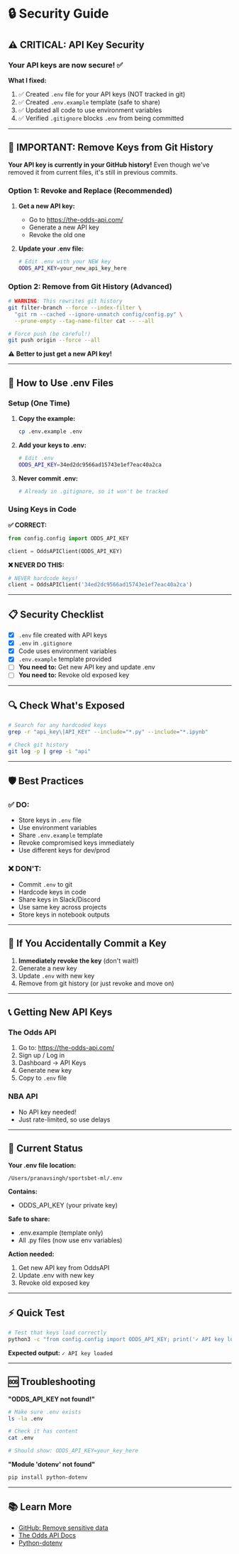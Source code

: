 # 🔒 Security Guide

## ⚠️ CRITICAL: API Key Security

### Your API keys are now secure! ✅

**What I fixed:**
1. ✅ Created `.env` file for your API keys (NOT tracked in git)
2. ✅ Created `.env.example` template (safe to share)
3. ✅ Updated all code to use environment variables
4. ✅ Verified `.gitignore` blocks `.env` from being committed

---

## 🚨 IMPORTANT: Remove Keys from Git History

**Your API key is currently in your GitHub history!** Even though we've removed it from current files, it's still in previous commits.

### Option 1: Revoke and Replace (Recommended)

1. **Get a new API key:**
   - Go to https://the-odds-api.com/
   - Generate a new API key
   - Revoke the old one

2. **Update your .env file:**
   ```bash
   # Edit .env with your NEW key
   ODDS_API_KEY=your_new_api_key_here
   ```

### Option 2: Remove from Git History (Advanced)

```bash
# WARNING: This rewrites git history
git filter-branch --force --index-filter \
  "git rm --cached --ignore-unmatch config/config.py" \
  --prune-empty --tag-name-filter cat -- --all

# Force push (be careful!)
git push origin --force --all
```

⚠️ **Better to just get a new API key!**

---

## 🔐 How to Use .env Files

### Setup (One Time)

1. **Copy the example:**
   ```bash
   cp .env.example .env
   ```

2. **Add your keys to .env:**
   ```bash
   # Edit .env
   ODDS_API_KEY=34ed2dc9566ad15743e1ef7eac40a2ca
   ```

3. **Never commit .env:**
   ```bash
   # Already in .gitignore, so it won't be tracked
   ```

### Using Keys in Code

**✅ CORRECT:**
```python
from config.config import ODDS_API_KEY

client = OddsAPIClient(ODDS_API_KEY)
```

**❌ NEVER DO THIS:**
```python
# NEVER hardcode keys!
client = OddsAPIClient('34ed2dc9566ad15743e1ef7eac40a2ca')
```

---

## 📋 Security Checklist

- [x] `.env` file created with API keys
- [x] `.env` in `.gitignore`
- [x] Code uses environment variables
- [x] `.env.example` template provided
- [ ] **You need to:** Get new API key and update .env
- [ ] **You need to:** Revoke old exposed key

---

## 🔍 Check What's Exposed

```bash
# Search for any hardcoded keys
grep -r "api_key\|API_KEY" --include="*.py" --include="*.ipynb"

# Check git history
git log -p | grep -i "api"
```

---

## 🛡️ Best Practices

### ✅ DO:
- Store keys in `.env` file
- Use environment variables
- Share `.env.example` template
- Revoke compromised keys immediately
- Use different keys for dev/prod

### ❌ DON'T:
- Commit `.env` to git
- Hardcode keys in code
- Share keys in Slack/Discord
- Use same key across projects
- Store keys in notebook outputs

---

## 🔄 If You Accidentally Commit a Key

1. **Immediately revoke the key** (don't wait!)
2. Generate a new key
3. Update `.env` with new key
4. Remove from git history (or just revoke and move on)

---

## 📞 Getting New API Keys

### The Odds API
1. Go to: https://the-odds-api.com/
2. Sign up / Log in
3. Dashboard → API Keys
4. Generate new key
5. Copy to `.env` file

### NBA API
- No API key needed!
- Just rate-limited, so use delays

---

## 🎯 Current Status

**Your .env file location:**
```
/Users/pranavsingh/sportsbet-ml/.env
```

**Contains:**
- ODDS_API_KEY (your private key)

**Safe to share:**
- .env.example (template only)
- All .py files (now use env variables)

**Action needed:**
1. Get new API key from OddsAPI
2. Update .env with new key
3. Revoke old exposed key

---

## ⚡ Quick Test

```bash
# Test that keys load correctly
python3 -c "from config.config import ODDS_API_KEY; print('✓ API key loaded' if ODDS_API_KEY else '✗ No key')"
```

**Expected output:** `✓ API key loaded`

---

## 🆘 Troubleshooting

**"ODDS_API_KEY not found!"**
```bash
# Make sure .env exists
ls -la .env

# Check it has content
cat .env

# Should show: ODDS_API_KEY=your_key_here
```

**"Module 'dotenv' not found"**
```bash
pip install python-dotenv
```

---

## 📚 Learn More

- [GitHub: Remove sensitive data](https://docs.github.com/en/authentication/keeping-your-account-and-data-secure/removing-sensitive-data-from-a-repository)
- [The Odds API Docs](https://the-odds-api.com/liveapi/guides/v4/)
- [Python-dotenv](https://github.com/theskumar/python-dotenv)
